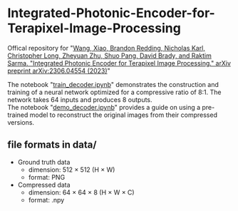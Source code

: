 # Integrated-Photonic-Encoder-for-Terapixel-Image-Processing  
Offical repository for "[Wang, Xiao, Brandon Redding, Nicholas Karl, Christopher Long, Zheyuan Zhu, Shuo Pang, David Brady, and Raktim Sarma. "Integrated Photonic Encoder for Terapixel Image Processing." arXiv preprint arXiv:2306.04554 (2023)](https://arxiv.org/abs/2306.04554)"  

The notebook "[train_decoder.ipynb](https://github.com/djbradyAtOpticalSciencesArizona/Integrated-Photonic-Encoder-for-Terapixel-Image-Processing/blob/main/train_decoder.ipynb)" demonstrates the construction and training of a neural network optimized for a compressive ratio of 8:1. The network takes 64 inputs and produces 8 outputs.  
The notebook "[demo_decoder.ipynb](https://github.com/djbradyAtOpticalSciencesArizona/Integrated-Photonic-Encoder-for-Terapixel-Image-Processing/blob/main/demo_decoder.ipynb)" provides a guide on using a pre-trained model to reconstruct the original images from their compressed versions.  

## file formats in data/  
- Ground truth data
  - dimension: 512 $×$ 512 (H $\times$ W)
  - format: PNG
- Compressed data
  - dimension: 64 $×$ 64 $×$ 8 (H $\times$ W $\times$ C)
  - format: .npy

